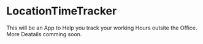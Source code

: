 # LocationTimeTracker

This will be an App to Help you track your working Hours outsite the Office. More Deatails comming soon.
